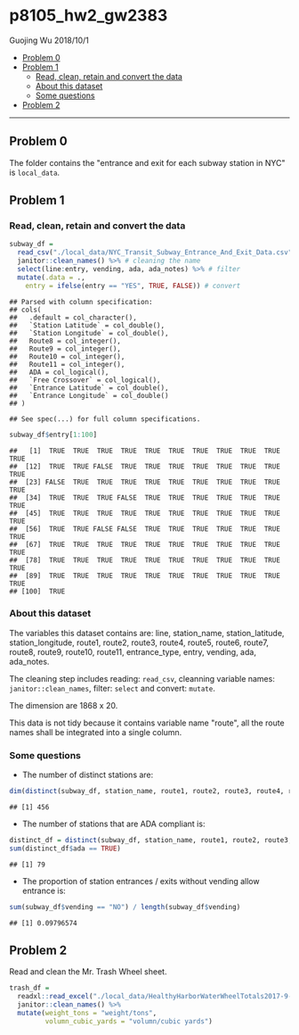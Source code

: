 p8105\_hw2\_gw2383
================
Guojing Wu
2018/10/1

-   [Problem 0](#problem-0)
-   [Problem 1](#problem-1)
    -   [Read, clean, retain and convert the data](#read-clean-retain-and-convert-the-data)
    -   [About this dataset](#about-this-dataset)
    -   [Some questions](#some-questions)
-   [Problem 2](#problem-2)

------------------------------------------------------------------------

Problem 0
---------

The folder contains the "entrance and exit for each subway station in NYC" is `local_data`.

Problem 1
---------

### Read, clean, retain and convert the data

``` r
subway_df = 
  read_csv("./local_data/NYC_Transit_Subway_Entrance_And_Exit_Data.csv") %>% # read data
  janitor::clean_names() %>% # cleaning the name
  select(line:entry, vending, ada, ada_notes) %>% # filter
  mutate(.data = .,
    entry = ifelse(entry == "YES", TRUE, FALSE)) # convert
```

    ## Parsed with column specification:
    ## cols(
    ##   .default = col_character(),
    ##   `Station Latitude` = col_double(),
    ##   `Station Longitude` = col_double(),
    ##   Route8 = col_integer(),
    ##   Route9 = col_integer(),
    ##   Route10 = col_integer(),
    ##   Route11 = col_integer(),
    ##   ADA = col_logical(),
    ##   `Free Crossover` = col_logical(),
    ##   `Entrance Latitude` = col_double(),
    ##   `Entrance Longitude` = col_double()
    ## )

    ## See spec(...) for full column specifications.

``` r
subway_df$entry[1:100]
```

    ##   [1]  TRUE  TRUE  TRUE  TRUE  TRUE  TRUE  TRUE  TRUE  TRUE  TRUE  TRUE
    ##  [12]  TRUE  TRUE FALSE  TRUE  TRUE  TRUE  TRUE  TRUE  TRUE  TRUE  TRUE
    ##  [23] FALSE  TRUE  TRUE  TRUE  TRUE  TRUE  TRUE  TRUE  TRUE  TRUE  TRUE
    ##  [34]  TRUE  TRUE  TRUE FALSE  TRUE  TRUE  TRUE  TRUE  TRUE  TRUE  TRUE
    ##  [45]  TRUE  TRUE  TRUE  TRUE  TRUE  TRUE  TRUE  TRUE  TRUE  TRUE  TRUE
    ##  [56]  TRUE  TRUE FALSE FALSE  TRUE  TRUE  TRUE  TRUE  TRUE  TRUE  TRUE
    ##  [67]  TRUE  TRUE  TRUE  TRUE  TRUE  TRUE  TRUE  TRUE  TRUE  TRUE  TRUE
    ##  [78]  TRUE  TRUE  TRUE  TRUE  TRUE  TRUE  TRUE  TRUE  TRUE  TRUE  TRUE
    ##  [89]  TRUE  TRUE  TRUE  TRUE  TRUE  TRUE  TRUE  TRUE  TRUE  TRUE  TRUE
    ## [100]  TRUE

### About this dataset

The variables this dataset contains are: line, station\_name, station\_latitude, station\_longitude, route1, route2, route3, route4, route5, route6, route7, route8, route9, route10, route11, entrance\_type, entry, vending, ada, ada\_notes.

The cleaning step includes reading: `read_csv`, cleanning variable names: `janitor::clean_names`, filter: `select` and convert: `mutate`.

The dimension are 1868 x 20.

This data is not tidy because it contains variable name "route", all the route names shall be integrated into a single column.

### Some questions

-   The number of distinct stations are:

``` r
dim(distinct(subway_df, station_name, route1, route2, route3, route4, route5, route6, route7, route8, route9, route10, route11))[1]
```

    ## [1] 456

-   The number of stations that are ADA compliant is:

``` r
distinct_df = distinct(subway_df, station_name, route1, route2, route3, route4, route5, route6, route7, route8, route9, route10, route11, ada)
sum(distinct_df$ada == TRUE)
```

    ## [1] 79

-   The proportion of station entrances / exits without vending allow entrance is:

``` r
sum(subway_df$vending == "NO") / length(subway_df$vending)
```

    ## [1] 0.09796574

Problem 2
---------

Read and clean the Mr. Trash Wheel sheet.

``` r
trash_df = 
  readxl::read_excel("./local_data/HealthyHarborWaterWheelTotals2017-9-26.xlsx", sheet = 1, range = "A2:N258") %>%
  janitor::clean_names() %>%
  mutate(weight_tons = "weight/tons", 
         volumn_cubic_yards = "volumn/cubic yards")
```
